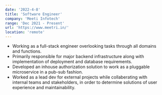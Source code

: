 ```yaml
---
date: '2022-4-8'
title: 'Software Engineer'
company: 'Meeti Infotech'
range: 'Dec 2021 - Present'
url: 'https://www.meetri.in/'
location: 'remote'
---
```


- Working as a full-stack engineer overlooking tasks through all domains and functions.
- Primarily responsible for major backend infrastructure along with implementation of deployment and database requirements.
- Developed an inhouse authorization solution to work as a pluggable microservice in a pub-sub fashion.
- Worked as a lead dev for external projects while collaberating with internal teams and stakeholders, in order to determine solutions of user experience and maintainability.
